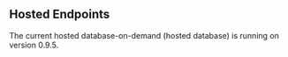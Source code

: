 ## Hosted Endpoints

The current hosted database-on-demand (hosted database) is running on version 0.9.5.
